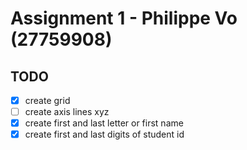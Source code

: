 # Assignment 1 - Philippe Vo (27759908)

## TODO
- [X] create grid
- [ ] create axis lines xyz
- [X] create first and last letter or first name
- [X] create first and last digits of student id
